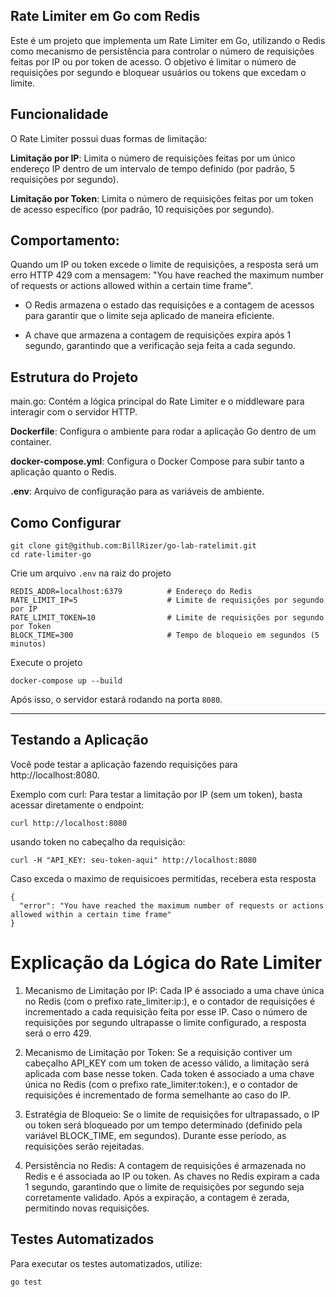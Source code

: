 ## Rate Limiter em Go com Redis
Este é um projeto que implementa um Rate Limiter em Go, utilizando o Redis como mecanismo de persistência para controlar o número de requisições feitas por IP ou por token de acesso. O objetivo é limitar o número de requisições por segundo e bloquear usuários ou tokens que excedam o limite.

## Funcionalidade
O Rate Limiter possui duas formas de limitação:

**Limitação por IP**: Limita o número de requisições feitas por um único endereço IP dentro de um intervalo de tempo definido (por padrão, 5 requisições por segundo).

**Limitação por Token**: Limita o número de requisições feitas por um token de acesso específico (por padrão, 10 requisições por segundo).

## Comportamento:
Quando um IP ou token excede o limite de requisições, a resposta será um erro HTTP 429 com a mensagem: "You have reached the maximum number of requests or actions allowed within a certain time frame".

- O Redis armazena o estado das requisições e a contagem de acessos para garantir que o limite seja aplicado de maneira eficiente.

- A chave que armazena a contagem de requisições expira após 1 segundo, garantindo que a verificação seja feita a cada segundo.

## Estrutura do Projeto
main.go: Contém a lógica principal do Rate Limiter e o middleware para interagir com o servidor HTTP.

**Dockerfile**: Configura o ambiente para rodar a aplicação Go dentro de um container.

**docker-compose.yml**: Configura o Docker Compose para subir tanto a aplicação quanto o Redis.

**.env**: Arquivo de configuração para as variáveis de ambiente.

## Como Configurar
```
git clone git@github.com:BillRizer/go-lab-ratelimit.git
cd rate-limiter-go
```
Crie um arquivo `.env` na raiz do projeto
``` 
REDIS_ADDR=localhost:6379          # Endereço do Redis
RATE_LIMIT_IP=5                    # Limite de requisições por segundo por IP
RATE_LIMIT_TOKEN=10                # Limite de requisições por segundo por Token
BLOCK_TIME=300                     # Tempo de bloqueio em segundos (5 minutos)
```

Execute o projeto
```
docker-compose up --build
```

Após isso, o servidor estará rodando na porta `8080`.

---

## Testando a Aplicação
Você pode testar a aplicação fazendo requisições para http://localhost:8080.

Exemplo com curl:
Para testar a limitação por IP (sem um token), basta acessar diretamente o endpoint:
```
curl http://localhost:8080
```

usando token no cabeçalho da requisição:
```
curl -H "API_KEY: seu-token-aqui" http://localhost:8080
```

Caso exceda o maximo de requisicoes permitidas, recebera esta resposta
```
{
  "error": "You have reached the maximum number of requests or actions allowed within a certain time frame"
}
```

# Explicação da Lógica do Rate Limiter
1. Mecanismo de Limitação por IP:
Cada IP é associado a uma chave única no Redis (com o prefixo rate_limiter:ip:), e o contador de requisições é incrementado a cada requisição feita por esse IP. Caso o número de requisições por segundo ultrapasse o limite configurado, a resposta será o erro 429.

2. Mecanismo de Limitação por Token:
Se a requisição contiver um cabeçalho API_KEY com um token de acesso válido, a limitação será aplicada com base nesse token. Cada token é associado a uma chave única no Redis (com o prefixo rate_limiter:token:), e o contador de requisições é incrementado de forma semelhante ao caso do IP.

3. Estratégia de Bloqueio:
Se o limite de requisições for ultrapassado, o IP ou token será bloqueado por um tempo determinado (definido pela variável BLOCK_TIME, em segundos). Durante esse período, as requisições serão rejeitadas.

4. Persistência no Redis:
A contagem de requisições é armazenada no Redis e é associada ao IP ou token. As chaves no Redis expiram a cada 1 segundo, garantindo que o limite de requisições por segundo seja corretamente validado. Após a expiração, a contagem é zerada, permitindo novas requisições.

## Testes Automatizados
Para executar os testes automatizados, utilize:
```
go test
```